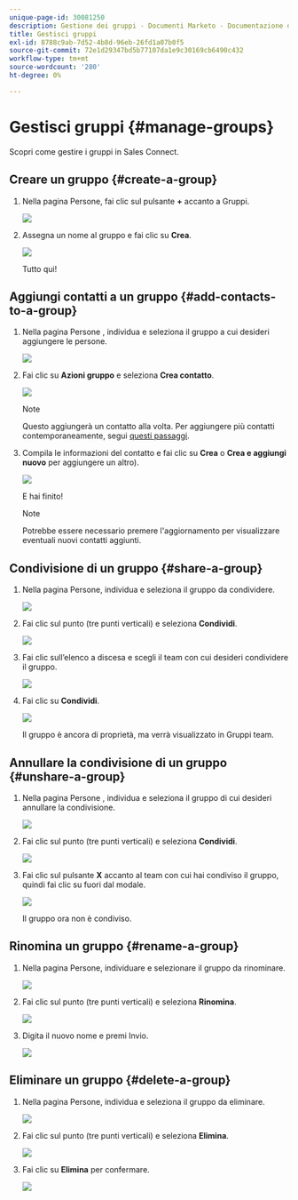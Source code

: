 ```yaml
---
unique-page-id: 30081250
description: Gestione dei gruppi - Documenti Marketo - Documentazione del prodotto
title: Gestisci gruppi
exl-id: 8788c9ab-7d52-4b8d-96eb-26fd1a07b0f5
source-git-commit: 72e1d29347bd5b77107da1e9c30169cb6490c432
workflow-type: tm+mt
source-wordcount: '280'
ht-degree: 0%

---
```


# Gestisci gruppi {#manage-groups}

Scopri come gestire i gruppi in Sales Connect.

## Creare un gruppo {#create-a-group}

1. Nella pagina Persone, fai clic sul pulsante **+** accanto a Gruppi.

   ![](assets/one-4.png)

1. Assegna un nome al gruppo e fai clic su **Crea**.

   ![](assets/two-3.png)

   Tutto qui!

## Aggiungi contatti a un gruppo {#add-contacts-to-a-group}

1. Nella pagina Persone , individua e seleziona il gruppo a cui desideri aggiungere le persone.

   ![](assets/three-3.png)

1. Fai clic su **Azioni gruppo** e seleziona **Crea contatto**.

   ![](assets/four-3.png)

   >[!NOTE]
   >
   >Questo aggiungerà un contatto alla volta. Per aggiungere più contatti contemporaneamente, segui [questi passaggi](/help/marketo/product-docs/marketo-sales-connect/people/managing-contacts/import-contacts-via-csv.md).

1. Compila le informazioni del contatto e fai clic su **Crea** o **Crea e aggiungi nuovo** per aggiungere un altro).

   ![](assets/five-3.png)

   E hai finito!

   >[!NOTE]
   >
   >Potrebbe essere necessario premere l&#39;aggiornamento per visualizzare eventuali nuovi contatti aggiunti.

## Condivisione di un gruppo {#share-a-group}

1. Nella pagina Persone, individua e seleziona il gruppo da condividere.

   ![](assets/six.png)

1. Fai clic sul punto (tre punti verticali) e seleziona **Condividi**.

   ![](assets/seven.png)

1. Fai clic sull’elenco a discesa e scegli il team con cui desideri condividere il gruppo.

   ![](assets/eight.png)

1. Fai clic su **Condividi**.

   ![](assets/nine.png)

   Il gruppo è ancora di proprietà, ma verrà visualizzato in Gruppi team.

## Annullare la condivisione di un gruppo {#unshare-a-group}

1. Nella pagina Persone , individua e seleziona il gruppo di cui desideri annullare la condivisione.

   ![](assets/ten.png)

1. Fai clic sul punto (tre punti verticali) e seleziona **Condividi**.

   ![](assets/eleven.png)

1. Fai clic sul pulsante **X** accanto al team con cui hai condiviso il gruppo, quindi fai clic su fuori dal modale.

   ![](assets/twelve.png)

   Il gruppo ora non è condiviso.

## Rinomina un gruppo {#rename-a-group}

1. Nella pagina Persone, individuare e selezionare il gruppo da rinominare.

   ![](assets/six.png)

1. Fai clic sul punto (tre punti verticali) e seleziona **Rinomina**.

   ![](assets/thirteen.png)

1. Digita il nuovo nome e premi Invio.

   ![](assets/fourteen.png)

## Eliminare un gruppo {#delete-a-group}

1. Nella pagina Persone, individua e seleziona il gruppo da eliminare.

   ![](assets/fifteen.png)

1. Fai clic sul punto (tre punti verticali) e seleziona **Elimina**.

   ![](assets/sixteen.png)

1. Fai clic su **Elimina** per confermare.

   ![](assets/seventeen.png)
